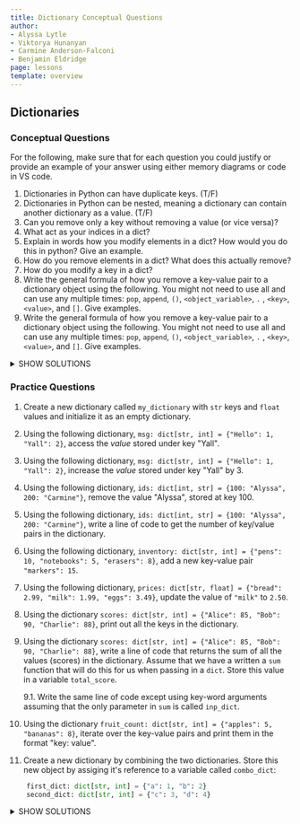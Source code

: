 ```yaml
---
title: Dictionary Conceptual Questions
author:
- Alyssa Lytle
- Viktorya Hunanyan
- Carmine Anderson-Falconi
- Benjamin Eldridge
page: lessons
template: overview
---
```


## Dictionaries

### Conceptual Questions
For the following, make sure that for each question you could justify or provide an example of your answer using either memory diagrams or code in VS code.

1. Dictionaries in Python can have duplicate keys. (T/F)
2. Dictionaries in Python can be nested, meaning a dictionary can contain another dictionary as a value. (T/F)
3. Can you remove only a key without removing a value (or vice versa)? 
4. What act as your indices in a dict? 
5. Explain in words how you modify elements in a dict? How would you do this in python? Give an example. 
6. How do you remove elements in a dict? What does this actually remove? 
7. How do you modify a key in a dict?
8. Write the general formula of how you remove a key-value pair to a dictionary object using the following. You might not need to use all and can use any multiple times: `pop`, `append`, `()`, `<object_variable>`, `.` , `<key>`, `<value>`, and `[]`. Give examples.
9. Write the general formula of how you remove a key-value pair to a dictionary object using the following. You might not need to use all and can use any multiple times: `pop`, `append`, `()`, `<object_variable>`, `.` , `<key>`, `<value>`, and `[]`. Give examples.

<details>
<summary>SHOW SOLUTIONS</summary>

1. False. Python dictionaries cannot have duplicate keys. Each key in a dictionary must be unique. If you attempt to create a dictionary with duplicate keys, the latest key-value pair will overwrite the previous one. For example:

    ```py
        my_dict = {"a": 1, "a": 2}
        print(my_dict)
        # Output: {'a': 2}
    ```

2. True, Python dictionaries can be nested. This means that a dictionary can hold another dictionary as a value. You can use this feature to create more complex data structures. For example:

    ```py
        nested_dict = {
            "key1": {"nested_key1": 1, "nested_key2": 2},
            "key2": {"nested_key3": 3, "nested_key4": 4}
        }
    ```

3. False. No, you cannot remove just a key or just a value in a dictionary. A key-value pair is considered a single entity in a dictionary. If you remove the key, the corresponding value is also removed.


4. In a Python dictionary, the keys act as the "indices." Unlike lists, where numerical indices are used to access elements, dictionaries use keys to access values and these keys can be of any type. Each key must be unique, and it serves as the identifier for accessing the corresponding value. For example:

    ```py
        my_dict = {"name": "Alice", "age": 25}
        print(my_dict["name"])  # Output: Alice
    ```

5. To modify an element in a Python dictionary, you use the key associated with the value you want to change. You can access the value using the key, and then assign a new value to it. In order to access the value, we use subscription notation, `[]`, on the object that we want to access the value at. This replaces the old value with the new one.

    ```py
        my_dict = {"name": "Alice", "age": 25}
        my_dict["age"] = 26  # Modifying the value associated with the key "age"
        print(my_dict)
        # Output: {"name": "Alice", "age": 26}
    ```

6. To remove elements from a dictionary, we use the the `pop()` method. This method will remove the key and its corresponding value (key-value pair). The `pop()` method allows you to retrieve the value that was removed (not discussed in lecture but a very cool fact).

    ```py
        my_dict = {"name": "Alice", "age": 25}
        removed_value = my_dict.pop("age")  # Removes the key "age" and returns the value
        print(my_dict)  # Output: {"name": "Alice"}
        print(removed_value)  # Output: 25
    ```

7. To modify a key in a Python dictionary, we can follow these steps:
    1. Add a new key with the same value as the old key.
    2. Use pop() to remove the old key-value pair.

    ```py
        my_dict = {"name": "Alice", "age": 25}

        # Step 1: Create a new key-value pair using the value from the old key
        my_dict["years_old"] = my_dict.pop("age")

        print(my_dict)
        # Output: {"name": "Alice", "years_old": 25}
    ```

8. `<object_variable>.pop(<key>)`

    ```py
        my_dict = {"name": "Alice", "age": 25}
        removed_value = my_dict.pop("name")  # Removes the key "name" and returns its value
        print(my_dict)
        # Output: {"age": 25}
    ```

9. `<object_variable>[<key>] = <value>`

    ```py
        my_dict = {"name": "Alice", "age": 25}
        my_dict["location"] = "New York"  # Adds a new key-value pair to the dictionary
        print(my_dict)
        # Output: {"name": "Alice", "age": 25, "location": "New York"}
    ```
</details>

### Practice Questions

1. Create a new dictionary called `my_dictionary` with `str` keys and `float` values and initialize it as an empty dictionary.

2. Using the following dictionary, `msg: dict[str, int] = {"Hello": 1, "Yall": 2}`, access the *value* stored under key "Yall". 

3. Using the following dictionary, `msg: dict[str, int] = {"Hello": 1, "Yall": 2}`, increase the *value* stored under key "Yall" by 3.

4. Using the following dictionary, `ids: dict[int, str] = {100: "Alyssa", 200: "Carmine"}`,
remove the value "Alyssa", stored at key 100.

5. Using the following dictionary, `ids: dict[int, str] = {100: "Alyssa", 200: "Carmine"}`,
write a line of code to get the number of key/value pairs in the dictionary.

6. Using the following dictionary, `inventory: dict[str, int] = {"pens": 10, "notebooks": 5, "erasers": 8}`, add a new key-value pair `"markers": 15`.

7. Using the following dictionary, `prices: dict[str, float] = {"bread": 2.99, "milk": 1.99, "eggs": 3.49}`, update the value of `"milk"` to `2.50`.

8. Using the dictionary `scores: dict[str, int] = {"Alice": 85, "Bob": 90, "Charlie": 88}`, print out all the keys in the dictionary.

9. Using the dictionary `scores: dict[str, int] = {"Alice": 85, "Bob": 90, "Charlie": 88}`, write a line of code that returns the sum of all the values (scores) in the dictionary. Assume that we have a written a `sum` function that will do this for us when passing in a `dict`. Store this value in a variable `total_score`. 

    9.1. Write the same line of code except using key-word arguments assuming that the only parameter in `sum` is called `inp_dict`. 

10. Using the dictionary `fruit_count: dict[str, int] = {"apples": 5, "bananas": 8}`, iterate over the key-value pairs and print them in the format "key: value". 

11. Create a new dictionary by combining the two dictionaries. Store this new object by assiging it's reference to a variable called `combo_dict`:

```python
    first_dict: dict[str, int] = {"a": 1, "b": 2}
    second_dict: dict[str, int] = {"c": 3, "d": 4}
```

<details>
<summary>SHOW SOLUTIONS</summary>


1. `my_dictionary: dict[str, float] = {}` or `my_dictionary: dict[str, float] = dict()`

2. `msg["Yall"]`

3. `msg["Yall"] += 3` or `msg["Yall"] = 5`

4. `ids.pop(100)`

5. `len(ids)`

6. `inventory["markers"] = 15`

7. `prices["milk"] = 2.50`

8. Code below:

    ```py
        for x in scores:
            print(x)
    ```

9. `total_score = sum(scores)`

    9.1. `total_score = sum(inp_dict=scores)`

10. Code below: 

    ```python
        for boo in fruit_count:
            ghost = fruit_count[boo]
            print(f"{boo}: {ghost}")
    ```

11. `combo_dict: dict[str, int] = {"a": 1, "b": 2, "c": 3, "d": 4}`

</details>